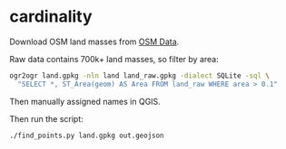 # cardinality

Download OSM land masses from [OSM Data](https://osmdata.openstreetmap.de/data/land-polygons.html).

Raw data contains 700k+ land masses, so filter by area:
```bash
ogr2ogr land.gpkg -nln land land_raw.gpkg -dialect SQLite -sql \
  "SELECT *, ST_Area(geom) AS Area FROM land_raw WHERE area > 0.1"
```

Then manually assigned names in QGIS.

Then run the script:
```
./find_points.py land.gpkg out.geojson
```
